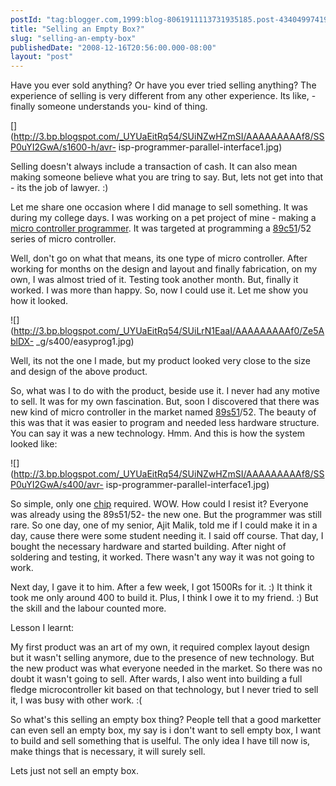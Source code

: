 ```yaml
---
postId: "tag:blogger.com,1999:blog-8061911113731935185.post-4340499741972887725"
title: "Selling an Empty Box?"
slug: "selling-an-empty-box"
publishedDate: "2008-12-16T20:56:00.000-08:00"
layout: "post"
---
```


Have you ever sold anything? Or have you ever tried selling anything? The
experience of selling is very different from any other experience. Its like, -
finally someone understands you- kind of thing.  

[](http://3.bp.blogspot.com/_UYUaEitRq54/SUiNZwHZmSI/AAAAAAAAAf8/SSP0uYI2GwA/s1600-h/avr-
isp-programmer-parallel-interface1.jpg)

  

Selling doesn't always include a transaction of cash. It can also mean making
someone believe what you are tring to say. But, lets not get into that - its
the job of lawyer. :)

  

Let me share one occasion where I did manage to sell something. It was during
my college days. I was working on a pet project of mine - making a [micro
controller](http://en.wikipedia.org/wiki/Microcontroller)[
programmer](http://www.kuro5hin.org/story/2003/4/15/124459/007). It was
targeted at programming a
[89c51](http://members.tripod.com/mikrokontroler/)/52 series of micro
controller.

  

Well, don't go on what that means, its one type of micro controller. After
working for months on the design and layout and finally fabrication, on my
own, I was almost tried of it. Testing took another month. But, finally it
worked. I was more than happy. So, now I could use it. Let me show you how it
looked.

  

![](http://3.bp.blogspot.com/_UYUaEitRq54/SUiLrN1EaaI/AAAAAAAAAf0/Ze5AblDX-
_g/s400/easyprog1.jpg)

  

Well, its not the one I made, but my product looked very close to the size and
design of the above product.

  

So, what was I to do with the product, beside use it. I never had any motive
to sell. It was for my own fascination. But, soon I discovered that there was
new kind of micro controller in the market named
[89s51](http://www.8051projects.net/forum-t3874.html)/52. The beauty of this
was that it was easier to program and needed less hardware structure. You can
say it was a new technology. Hmm. And this is how the system looked like:

  

  

![](http://3.bp.blogspot.com/_UYUaEitRq54/SUiNZwHZmSI/AAAAAAAAAf8/SSP0uYI2GwA/s400/avr-
isp-programmer-parallel-interface1.jpg)

  

So simple, only one [chip](http://en.wikipedia.org/wiki/Chip) required. WOW.
How could I resist it? Everyone was already using the 89s51/52- the new one.
But the programmer was still rare. So one day, one of my senior, Ajit Malik,
told me if I could make it in a day, cause there were some student needing it.
I said off course. That day, I bought the necessary hardware and started
building. After night of soldering and testing, it worked. There wasn't any
way it was not going to work.

  

Next day, I gave it to him. After a few week, I got 1500Rs for it. :) It think
it took me only around 400 to build it. Plus, I think I owe it to my friend.
:) But the skill and the labour counted more.

Lesson I learnt:

  

My first product was an art of my own, it required complex layout design but
it wasn't selling anymore, due to the presence of new technology. But the new
product was what everyone needed in the market. So there was no doubt it
wasn't going to sell. After wards, I also went into building a full fledge
microcontroller kit based on that technology, but I never tried to sell it, I
was busy with other work. :(

  

So what's this selling an empty box thing? People tell that a good marketter
can even sell an empty box, my say is i don't want to sell empty box, I want
to build and sell something that is uselful. The only idea I have till now is,
make things that is necessary, it will surely sell.

  

Lets just not sell an empty box.

  

